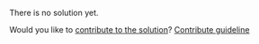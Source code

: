 
There is no solution yet.

Would you like to [contribute to the solution](https://github.com/BFEdev/BFE.dev-solutions/blob/main/css/grid-layout-1_en.md)? [Contribute guideline](https://github.com/BFEdev/BFE.dev-solutions#how-to-contribute)

